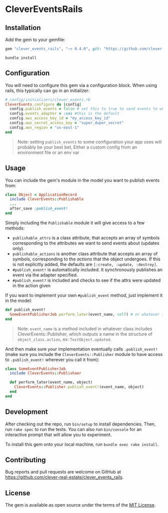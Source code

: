 # CleverEventsRails
## Installation

Add the gem to your gemfile:
```ruby
gem "clever_events_rails", "~> 0.4.0", git: "https://github.com/clever-real-estate/clever-events-rails"
```

```
bundle install
```

## Configuration
You will need to configure this gem via a configuration block. When using rails, this typically can go in an initializer:
```ruby
# config/initializers/clever_events.rb
CleverEvents.configure do |config|
  config.publish_events = false # set this to true to send events to whatever adapter
  config.events_adapter = :sns #this is the default
  config.aws_access_key_id = "my_access_key_id"
  config.aws_secret_access_key = "super_duper_secret"
  config.aws_region = "us-east-1"
end
```
>Note: setting `publish_events` to some configuration your app uses will probably be your best bet, Either a custom config from an environment file or an env var

## Usage
You can include the gem's module in the model you want to publish events from:

```ruby
class Object < ApplicationRecord
  include CleverEvents::Publishable
  ...
  after_save :publish_event!
end
```

Simply including the `Publishable` module it will give access to a few methods:
- `publishable_attrs` is a class attribute, that accepts an array of symbols corresponding to the attributes we want to send events about (updates only).
- `publishable_actions` is another class attribute that accepts an array of symbols, corresponding to the _actions_ that the object undergoes. If this is not explicitly added, the defaults are `[:create, :update, :destroy]`.
- `#publish_event!` is automatically included. It synchronously publishes an event via the adapter specified.
- `#publish_event?` is included and checks to see if the attrs were updated in the action given

If you want to implement your own `#publish_event` method, just implement it in the model:
```ruby
def publish_event!
  SomeEventPublisherJob.perform_later(event_name, self) # or whatever implementation you want
end
```
> Note: `event_name` is a method included in whatever class includes CleverEvents::Publisher, which outputs a name in the structure of `object_class.action`, ex: `TestObject.updated`.

And then make sure your implementation eventually calls `.publish_event!` (make sure you include the `CleverEvents::Publisher` module to have access to `.publish_event!` wherever you call it from):
```ruby
class SomeEventPublisherJob
  include CleverEvents::Publishaer

  def perform_later(event_name, object)
    CleverEvents::Publisher.publish_event!(event_name, object)
  end
end
```

## Development

After checking out the repo, run `bin/setup` to install dependencies. Then, run `rake spec` to run the tests. You can also run `bin/console` for an interactive prompt that will allow you to experiment.

To install this gem onto your local machine, run `bundle exec rake install`.

## Contributing

Bug reports and pull requests are welcome on GitHub at https://github.com/clever-real-estate/clever_events_rails.

## License

The gem is available as open source under the terms of the [MIT License](https://opensource.org/licenses/MIT).
